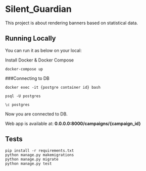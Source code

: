 # Silent_Guardian
 
 This project is about rendering banners based on statistical data.

## Running Locally
You can run it as below on your local:

Install Docker & Docker Compose

```
docker-compose up
```

###Connecting to DB

```
docker exec -it {postgre container id} bash

psql -U postgres

\c postgres
```

Now you are connected to DB.

Web app is available at: **0.0.0.0:8000/campaigns/{campaign_id}**


## Tests
```
pip install -r requirements.txt
python manage.py makemigrations
python manage.py migrate
python manage.py test
```

